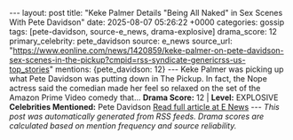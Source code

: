 --- layout: post title: "Keke Palmer Details \"Being All Naked\" in Sex Scenes With Pete Davidson" date: 2025-08-07 05:26:22 +0000 categories: gossip tags: [pete-davidson, source-e_news, drama-explosive] drama_score: 12 primary_celebrity: pete_davidson source: e_news source_url: "https://www.eonline.com/news/1420859/keke-palmer-on-pete-davidson-sex-scenes-in-the-pickup?cmpid=rss-syndicate-genericrss-us-top_stories" mentions: {pete_davidson: 12} --- Keke Palmer was picking up what Pete Davidson was putting down in The Pickup. In fact, the Nope actress said the comedian made her feel so relaxed on the set of the Amazon Prime Video comedy that... **Drama Score:** 12 | **Level:** EXPLOSIVE **Celebrities Mentioned:** Pete Davidson [Read full article at E News](https://www.eonline.com/news/1420859/keke-palmer-on-pete-davidson-sex-scenes-in-the-pickup?cmpid=rss-syndicate-genericrss-us-top_stories) --- *This post was automatically generated from RSS feeds. Drama scores are calculated based on mention frequency and source reliability.*